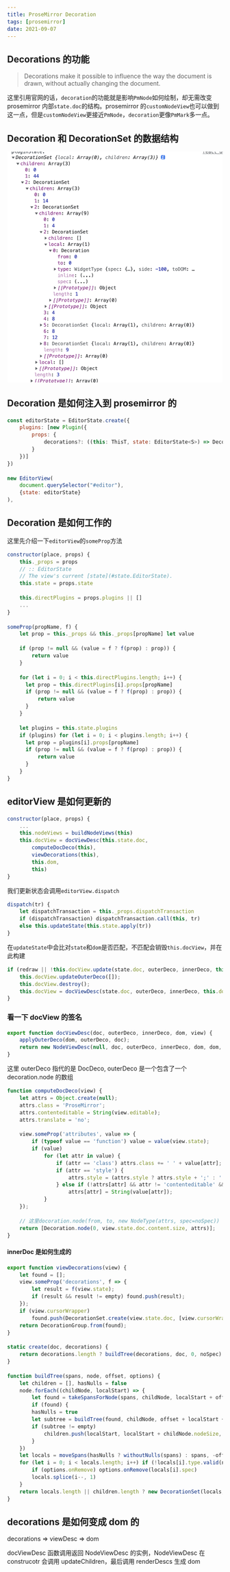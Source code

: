 ```yaml
---
title: ProseMirror Decoration
tags: [prosemirror]
date: 2021-09-07
---
```


## Decorations 的功能

> Decorations make it possible to influence the way the document is drawn, without actually changing the document.

这里引用官网的话，`decoration`的功能就是影响`PmNode`如何绘制，却无需改变 prosemirror 内部`state.doc`的结构。prosemirror 的`customNodeView`也可以做到这一点，但是`customNodeView`更接近`PmNode`，`decoration`更像`PmMark`多一点。

## Decoration 和 DecorationSet 的数据结构

![decoration set structure](../images/decoration-set-structure.png)

## Decoration 是如何注入到 prosemirror 的

```js
const editorState = EditorState.create({
    plugins: [new Plugin({
        props: {
            decorations?: ((this: ThisT, state: EditorState<S>) => DecorationSet<S> | null | undefined) | null | undefined;
        }
    })]
})

new EditorView(
    document.querySelector("#editor"),
    {state: editorState}
),
```

## Decoration 是如何工作的

这里先介绍一下`editorView`的`someProp`方法

```js
constructor(place, props) {
    this._props = props
    // :: EditorState
    // The view's current [state](#state.EditorState).
    this.state = props.state

    this.directPlugins = props.plugins || []
    ...
}

someProp(propName, f) {
    let prop = this._props && this._props[propName] let value

    if (prop != null && (value = f ? f(prop) : prop)) {
        return value
    }

    for (let i = 0; i < this.directPlugins.length; i++) {
      let prop = this.directPlugins[i].props[propName]
      if (prop != null && (value = f ? f(prop) : prop)) {
          return value
      }
    }

    let plugins = this.state.plugins
    if (plugins) for (let i = 0; i < plugins.length; i++) {
      let prop = plugins[i].props[propName]
      if (prop != null && (value = f ? f(prop) : prop)) {
          return value
      }
    }
}
```

## editorView 是如何更新的

```js
constructor(place, props) {
    ...
    this.nodeViews = buildNodeViews(this)
    this.docView = docViewDesc(this.state.doc,
        computeDocDeco(this),
        viewDecorations(this),
        this.dom,
        this)
}
```

我们更新状态会调用`editorView.dispatch`

```js
dispatch(tr) {
    let dispatchTransaction = this._props.dispatchTransaction
    if (dispatchTransaction) dispatchTransaction.call(this, tr)
    else this.updateState(this.state.apply(tr))
}
```

在`updateState`中会比对`state`和`dom`是否匹配，不匹配会销毁`this.docView`，并在此构建

```js
if (redraw || !this.docView.update(state.doc, outerDeco, innerDeco, this)) {
    this.docView.updateOuterDeco([]);
    this.docView.destroy();
    this.docView = docViewDesc(state.doc, outerDeco, innerDeco, this.dom, this);
}
```

### 看一下 docView 的签名

```js
export function docViewDesc(doc, outerDeco, innerDeco, dom, view) {
    applyOuterDeco(dom, outerDeco, doc);
    return new NodeViewDesc(null, doc, outerDeco, innerDeco, dom, dom, dom, view, 0);
}
```

这里 outerDeco 指代的是 DocDeco, outerDeco 是一个包含了一个 decoration.node 的数组

```js
function computeDocDeco(view) {
    let attrs = Object.create(null);
    attrs.class = 'ProseMirror';
    attrs.contenteditable = String(view.editable);
    attrs.translate = 'no';

    view.someProp('attributes', value => {
        if (typeof value == 'function') value = value(view.state);
        if (value)
            for (let attr in value) {
                if (attr == 'class') attrs.class += ' ' + value[attr];
                if (attr == 'style') {
                    attrs.style = (attrs.style ? attrs.style + ';' : '') + value[attr];
                } else if (!attrs[attr] && attr != 'contenteditable' && attr != 'nodeName')
                    attrs[attr] = String(value[attr]);
            }
    });

    // 这里docoration.node(from, to, new NodeType(attrs, spec=noSpec))
    return [Decoration.node(0, view.state.doc.content.size, attrs)];
}
```

#### innerDoc 是如何生成的

```js
export function viewDecorations(view) {
    let found = [];
    view.someProp('decorations', f => {
        let result = f(view.state);
        if (result && result != empty) found.push(result);
    });
    if (view.cursorWrapper)
        found.push(DecorationSet.create(view.state.doc, [view.cursorWrapper.deco]));
    return DecorationGroup.from(found);
}

static create(doc, decorations) {
    return decorations.length ? buildTree(decorations, doc, 0, noSpec) : empty
}

function buildTree(spans, node, offset, options) {
    let children = [], hasNulls = false
    node.forEach((childNode, localStart) => {
        let found = takeSpansForNode(spans, childNode, localStart + offset)
        if (found) {
        hasNulls = true
        let subtree = buildTree(found, childNode, offset + localStart + 1, options)
        if (subtree != empty)
            children.push(localStart, localStart + childNode.nodeSize, subtree)
        }
    })
    let locals = moveSpans(hasNulls ? withoutNulls(spans) : spans, -offset).sort(byPos)
    for (let i = 0; i < locals.length; i++) if (!locals[i].type.valid(node, locals[i])) {
        if (options.onRemove) options.onRemove(locals[i].spec)
        locals.splice(i--, 1)
    }
    return locals.length || children.length ? new DecorationSet(locals, children) : empty
}
```

## decorations 是如何变成 dom 的

decorations => viewDesc => dom

docViewDesc 函数调用返回 NodeViewDesc 的实例，NodeViewDesc 在 construcotr 会调用 updateChildren，最后调用 renderDescs 生成 dom
